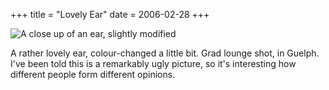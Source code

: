 +++
title = "Lovely Ear"
date = 2006-02-28
+++

![A close up of an ear, slightly modified](/photos/LovelyEar.jpg)

A rather lovely ear, colour-changed a little bit. Grad lounge shot, in Guelph. I've been told this is a remarkably ugly picture, so it's interesting how different people form different opinions.
